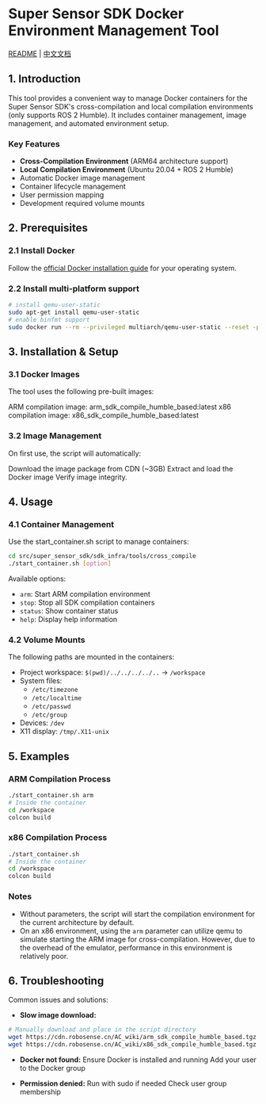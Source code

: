 # Super Sensor SDK Docker Environment Management Tool

[README](README.md) | [中文文档](README_CN.md)

## 1. Introduction

This tool provides a convenient way to manage Docker containers for the Super Sensor SDK's cross-compilation and local compilation environments (only supports ROS 2 Humble). It includes container management, image management, and automated environment setup.

### Key Features
- **Cross-Compilation Environment** (ARM64 architecture support)
- **Local Compilation Environment** (Ubuntu 20.04 + ROS 2 Humble)
- Automatic Docker image management
- Container lifecycle management
- User permission mapping
- Development required volume mounts

## 2. Prerequisites

### 2.1 Install Docker
Follow the [official Docker installation guide](https://docs.docker.com/engine/install/) for your operating system.

### 2.2 Install multi-platform support
```bash
# install qemu-user-static
sudo apt-get install qemu-user-static
# enable binfmt support
sudo docker run --rm --privileged multiarch/qemu-user-static --reset -p yes
```

## 3. Installation & Setup

### 3.1 Docker Images

The tool uses the following pre-built images:

ARM compilation image: arm_sdk_compile_humble_based:latest
x86 compilation image: x86_sdk_compile_humble_based:latest

### 3.2 Image Management
On first use, the script will automatically:

Download the image package from CDN (~3GB) Extract and load the Docker image Verify image integrity.

## 4. Usage

### 4.1 Container Management

Use the start_container.sh script to manage containers:

```bash
cd src/super_sensor_sdk/sdk_infra/tools/cross_compile
./start_container.sh [option]
```

Available options:
- `arm`: Start ARM compilation environment
- `stop`: Stop all SDK compilation containers
- `status`: Show container status
- `help`: Display help information

### 4.2 Volume Mounts

The following paths are mounted in the containers:

- Project workspace: `$(pwd)/../../../../..` → `/workspace`
- System files:
    - `/etc/timezone`
    - `/etc/localtime`
    - `/etc/passwd`
    - `/etc/group`
- Devices: `/dev`
- X11 display: `/tmp/.X11-unix`

## 5. Examples

### ARM Compilation Process

```bash
./start_container.sh arm
# Inside the container
cd /workspace
colcon build
```
### x86 Compilation Process
```bash
./start_container.sh
# Inside the container
cd /workspace
colcon build
```

### Notes
- Without parameters, the script will start the compilation environment for the current architecture by default.
- On an x86 environment, using the `arm` parameter can utilize qemu to simulate starting the ARM image for cross-compilation. However, due to the overhead of the emulator, performance in this environment is relatively poor.

## 6. Troubleshooting

Common issues and solutions:

- **Slow image download:**
```bash
# Manually download and place in the script directory
wget https://cdn.robosense.cn/AC_wiki/arm_sdk_compile_humble_based.tgz
wget https://cdn.robosense.cn/AC_wiki/x86_sdk_compile_humble_based.tgz
```

- **Docker not found:**
Ensure Docker is installed and running
Add your user to the Docker group

- **Permission denied:**
Run with sudo if needed
Check user group membership
